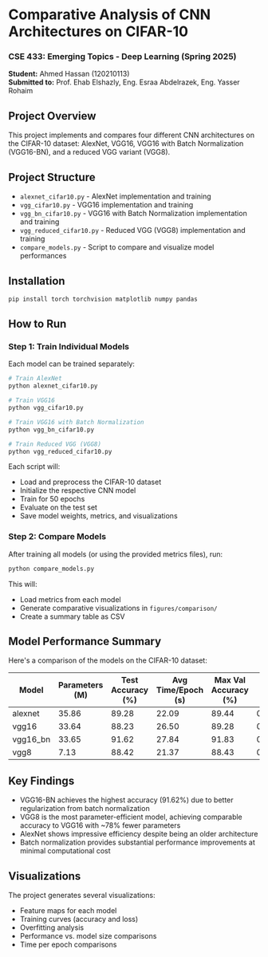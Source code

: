 # Comparative Analysis of CNN Architectures on CIFAR-10
### CSE 433: Emerging Topics - Deep Learning (Spring 2025)

**Student:** Ahmed Hassan (120210113)  
**Submitted to:** Prof. Ehab Elshazly, Eng. Esraa Abdelrazek, Eng. Yasser Rohaim

## Project Overview

This project implements and compares four different CNN architectures on the CIFAR-10 dataset: AlexNet, VGG16, VGG16 with Batch Normalization (VGG16-BN), and a reduced VGG variant (VGG8).

## Project Structure

- `alexnet_cifar10.py` - AlexNet implementation and training
- `vgg_cifar10.py` - VGG16 implementation and training
- `vgg_bn_cifar10.py` - VGG16 with Batch Normalization implementation and training
- `vgg_reduced_cifar10.py` - Reduced VGG (VGG8) implementation and training
- `compare_models.py` - Script to compare and visualize model performances


## Installation

```bash
pip install torch torchvision matplotlib numpy pandas
```

## How to Run

### Step 1: Train Individual Models

Each model can be trained separately:

```bash
# Train AlexNet
python alexnet_cifar10.py

# Train VGG16
python vgg_cifar10.py

# Train VGG16 with Batch Normalization
python vgg_bn_cifar10.py

# Train Reduced VGG (VGG8)
python vgg_reduced_cifar10.py
```

Each script will:
- Load and preprocess the CIFAR-10 dataset
- Initialize the respective CNN model
- Train for 50 epochs
- Evaluate on the test set
- Save model weights, metrics, and visualizations

### Step 2: Compare Models

After training all models (or using the provided metrics files), run:

```bash
python compare_models.py
```

This will:
- Load metrics from each model
- Generate comparative visualizations in `figures/comparison/`
- Create a summary table as CSV

## Model Performance Summary

Here's a comparison of the models on the CIFAR-10 dataset:

| Model    | Parameters (M) | Test Accuracy (%) | Avg Time/Epoch (s) | Max Val Accuracy (%) | Final Val Loss |
|----------|----------------|-------------------|--------------------|---------------------|----------------|
| alexnet  | 35.86          | 89.28             | 22.09              | 89.44               | 0.4126         |
| vgg16    | 33.64          | 88.23             | 26.50              | 89.28               | 0.4106         |
| vgg16_bn | 33.65          | 91.62             | 27.84              | 91.83               | 0.3696         |
| vgg8     | 7.13           | 88.42             | 21.37              | 88.43               | 0.4254         |

## Key Findings

- VGG16-BN achieves the highest accuracy (91.62%) due to better regularization from batch normalization
- VGG8 is the most parameter-efficient model, achieving comparable accuracy to VGG16 with ~78% fewer parameters
- AlexNet shows impressive efficiency despite being an older architecture
- Batch normalization provides substantial performance improvements at minimal computational cost

## Visualizations

The project generates several visualizations:
- Feature maps for each model
- Training curves (accuracy and loss)
- Overfitting analysis
- Performance vs. model size comparisons
- Time per epoch comparisons
